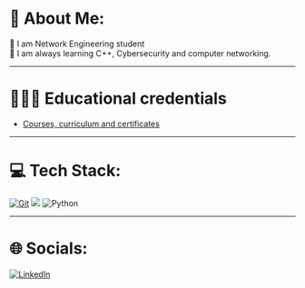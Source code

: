 # 💫 About Me:
👋 I am Network Engineering student <br>
💞️ I am always learning C++, Cybersecurity and computer networking.

---
# 🧑🏻‍💻 Educational credentials

* [Courses, curriculum and certificates](https://github.com/Mateusrb6/cursos-certificados)

---
# 💻 Tech Stack:

[![Git](https://img.shields.io/badge/Git-000?style=for-the-badge&logo=git&logoColor=E94D5F)](https://git-scm.com/doc)
<img src="https://img.shields.io/badge/c++%20-%2300599C.svg?&style=for-the-badge&logo=c%2B%2B&ogoColor=white"/>
![Python](https://img.shields.io/badge/python-3670A0?style=for-the-badge&logo=python&logoColor=ffdd54)

---

# 🌐 Socials:

[![LinkedIn](https://img.shields.io/badge/linkedin-%230077B5.svg?style=for-the-badge&logo=linkedin&logoColor=white)](https://www.linkedin.com/in/mateusrbastos/) 


